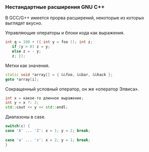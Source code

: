 ### Нестандартные расширения GNU C++

В GCC/G++ имеется прорва расширений, некоторые из которых выглядят вкусно.

Управляющие операторы и блоки кода как выражения.

```c++
int q = 100 + ({ int y = foo (); int z;
   if (y > 0) z = y;
   else z = - y;
   z; });
```

Метки как значения.

```c++
static void *array[] = { &&foo, &&bar, &&hack };
goto *array[i];
```

Сокращенный условный оператор, он же «оператор Элвиса».

```c++
int x = какое-то длинное выражение;
int y = x ?: 2;
std::cout << y << std::endl;
```

Диапазоны в case.

```c++
switch(c) {
case 'A' ... 'Z': x = 1; y = 2; break;
 
case 'a' ... 'z': x = 2; y = 1; break;
}
```
